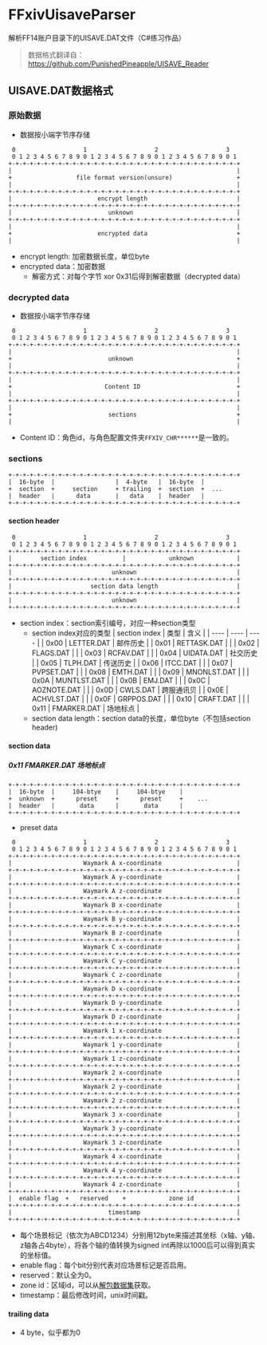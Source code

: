 # FFxivUisaveParser

解析FF14账户目录下的UISAVE.DAT文件（C#练习作品）

> 数据格式翻译自：<https://github.com/PunishedPineapple/UISAVE_Reader>

## UISAVE.DAT数据格式

### 原始数据

+ 数据按小端字节序存储

```rfc
 0                   1                   2                   3
 0 1 2 3 4 5 6 7 8 9 0 1 2 3 4 5 6 7 8 9 0 1 2 3 4 5 6 7 8 9 0 1
+-+-+-+-+-+-+-+-+-+-+-+-+-+-+-+-+-+-+-+-+-+-+-+-+-+-+-+-+-+-+-+-+
|                                                               |
+                  file format version(unsure)                  +
|                                                               |
+-+-+-+-+-+-+-+-+-+-+-+-+-+-+-+-+-+-+-+-+-+-+-+-+-+-+-+-+-+-+-+-+
|                        encrypt length                         |
+-+-+-+-+-+-+-+-+-+-+-+-+-+-+-+-+-+-+-+-+-+-+-+-+-+-+-+-+-+-+-+-+
|                           unknown                             |
+-+-+-+-+-+-+-+-+-+-+-+-+-+-+-+-+-+-+-+-+-+-+-+-+-+-+-+-+-+-+-+-+
|                                                               |
+                        encrypted data                         +
|                                                               |
```

+ encrypt length: 加密数据长度，单位byte
+ encrypted data：加密数据
  + 解密方式：对每个字节 xor 0x31后得到解密数据（decrypted data）

### decrypted data

+ 数据按小端字节序存储

```rfc
 0                   1                   2                   3
 0 1 2 3 4 5 6 7 8 9 0 1 2 3 4 5 6 7 8 9 0 1 2 3 4 5 6 7 8 9 0 1
+-+-+-+-+-+-+-+-+-+-+-+-+-+-+-+-+-+-+-+-+-+-+-+-+-+-+-+-+-+-+-+-+
|                                                               |
+                           unknown                             +
|                                                               |
+-+-+-+-+-+-+-+-+-+-+-+-+-+-+-+-+-+-+-+-+-+-+-+-+-+-+-+-+-+-+-+-+
|                                                               |
+                          Content ID                           +
|                                                               |
+-+-+-+-+-+-+-+-+-+-+-+-+-+-+-+-+-+-+-+-+-+-+-+-+-+-+-+-+-+-+-+-+
|                                                               |
+                           sections                            +
|                                                               |
```

+ Content ID：角色id，与角色配置文件夹```FFXIV_CHR******```是一致的。

### sections

```rfc
+-+-+-+-+-+-+-+-+-+-+-+-+-+-+-+-+-+-+-+-+-+-+-+-+-+-+-+-+-+-+-+-+
|  16-byte  |                 |  4-byte   |  16-byte  |
+  section  +     section     + trailing  +  section  +  ...
|  header   |      data       |   data    |  header   |
+-+-+-+-+-+-+-+-+-+-+-+-+-+-+-+-+-+-+-+-+-+-+-+-+-+-+-+-+-+-+-+-+
```

#### section header

```rfc
 0                   1                   2                   3
 0 1 2 3 4 5 6 7 8 9 0 1 2 3 4 5 6 7 8 9 0 1 2 3 4 5 6 7 8 9 0 1
+-+-+-+-+-+-+-+-+-+-+-+-+-+-+-+-+-+-+-+-+-+-+-+-+-+-+-+-+-+-+-+-+
|        section index          |            unknown            |
+-+-+-+-+-+-+-+-+-+-+-+-+-+-+-+-+-+-+-+-+-+-+-+-+-+-+-+-+-+-+-+-+
|                            unknown                            |
+-+-+-+-+-+-+-+-+-+-+-+-+-+-+-+-+-+-+-+-+-+-+-+-+-+-+-+-+-+-+-+-+
|                      section data length                      |
+-+-+-+-+-+-+-+-+-+-+-+-+-+-+-+-+-+-+-+-+-+-+-+-+-+-+-+-+-+-+-+-+
|                            unknown                            |
+-+-+-+-+-+-+-+-+-+-+-+-+-+-+-+-+-+-+-+-+-+-+-+-+-+-+-+-+-+-+-+-+
```

+ section index：section索引编号，对应一种section类型
  + section index对应的类型
    | section index | 类型 | 含义 |
    | ---- | ---- | ---- |
    | 0x00 | LETTER.DAT | 邮件历史 |
    | 0x01 | RETTASK.DAT | |
    | 0x02 | FLAGS.DAT | |
    | 0x03 | RCFAV.DAT | |
    | 0x04 | UIDATA.DAT | 社交历史 |
    | 0x05 | TLPH.DAT | 传送历史 |
    | 0x06 | ITCC.DAT | |
    | 0x07 | PVPSET.DAT | |
    | 0x08 | EMTH.DAT | |
    | 0x09 | MNONLST.DAT | |
    | 0x0A | MUNTLST.DAT | |
    | 0x0B | EMJ.DAT | |
    | 0x0C | AOZNOTE.DAT | |
    | 0x0D | CWLS.DAT | 跨服通讯贝 |
    | 0x0E | ACHVLST.DAT | |
    | 0x0F | GRPPOS.DAT | |
    | 0x10 | CRAFT.DAT | |
    | 0x11 | FMARKER.DAT | 场地标点 |
  + section data length：section data的长度，单位byte（不包括section header)

#### section data

##### 0x11 FMARKER.DAT 场地标点

```rfc
+-+-+-+-+-+-+-+-+-+-+-+-+-+-+-+-+-+-+-+-+-+-+-+-+-+-+-+-+-+-+-+-+
|  16-byte  |     104-btye    |     104-btye    |
+  unknown  +      preset     +      preset     +    ...
|  header   |       data      |       data      |
+-+-+-+-+-+-+-+-+-+-+-+-+-+-+-+-+-+-+-+-+-+-+-+-+-+-+-+-+-+-+-+-+
```

+ preset data

```rfc
 0                   1                   2                   3
 0 1 2 3 4 5 6 7 8 9 0 1 2 3 4 5 6 7 8 9 0 1 2 3 4 5 6 7 8 9 0 1
+-+-+-+-+-+-+-+-+-+-+-+-+-+-+-+-+-+-+-+-+-+-+-+-+-+-+-+-+-+-+-+-+
|                    Waymark A x-coordinate                     |
+-+-+-+-+-+-+-+-+-+-+-+-+-+-+-+-+-+-+-+-+-+-+-+-+-+-+-+-+-+-+-+-+
|                    Waymark A y-coordinate                     |
+-+-+-+-+-+-+-+-+-+-+-+-+-+-+-+-+-+-+-+-+-+-+-+-+-+-+-+-+-+-+-+-+
|                    Waymark A z-coordinate                     |
+-+-+-+-+-+-+-+-+-+-+-+-+-+-+-+-+-+-+-+-+-+-+-+-+-+-+-+-+-+-+-+-+
|                    Waymark B x-coordinate                     |
+-+-+-+-+-+-+-+-+-+-+-+-+-+-+-+-+-+-+-+-+-+-+-+-+-+-+-+-+-+-+-+-+
|                    Waymark B y-coordinate                     |
+-+-+-+-+-+-+-+-+-+-+-+-+-+-+-+-+-+-+-+-+-+-+-+-+-+-+-+-+-+-+-+-+
|                    Waymark B z-coordinate                     |
+-+-+-+-+-+-+-+-+-+-+-+-+-+-+-+-+-+-+-+-+-+-+-+-+-+-+-+-+-+-+-+-+
|                    Waymark C x-coordinate                     |
+-+-+-+-+-+-+-+-+-+-+-+-+-+-+-+-+-+-+-+-+-+-+-+-+-+-+-+-+-+-+-+-+
|                    Waymark C y-coordinate                     |
+-+-+-+-+-+-+-+-+-+-+-+-+-+-+-+-+-+-+-+-+-+-+-+-+-+-+-+-+-+-+-+-+
|                    Waymark C z-coordinate                     |
+-+-+-+-+-+-+-+-+-+-+-+-+-+-+-+-+-+-+-+-+-+-+-+-+-+-+-+-+-+-+-+-+
|                    Waymark D x-coordinate                     |
+-+-+-+-+-+-+-+-+-+-+-+-+-+-+-+-+-+-+-+-+-+-+-+-+-+-+-+-+-+-+-+-+
|                    Waymark D y-coordinate                     |
+-+-+-+-+-+-+-+-+-+-+-+-+-+-+-+-+-+-+-+-+-+-+-+-+-+-+-+-+-+-+-+-+
|                    Waymark D z-coordinate                     |
+-+-+-+-+-+-+-+-+-+-+-+-+-+-+-+-+-+-+-+-+-+-+-+-+-+-+-+-+-+-+-+-+
|                    Waymark 1 x-coordinate                     |
+-+-+-+-+-+-+-+-+-+-+-+-+-+-+-+-+-+-+-+-+-+-+-+-+-+-+-+-+-+-+-+-+
|                    Waymark 1 y-coordinate                     |
+-+-+-+-+-+-+-+-+-+-+-+-+-+-+-+-+-+-+-+-+-+-+-+-+-+-+-+-+-+-+-+-+
|                    Waymark 1 z-coordinate                     |
+-+-+-+-+-+-+-+-+-+-+-+-+-+-+-+-+-+-+-+-+-+-+-+-+-+-+-+-+-+-+-+-+
|                    Waymark 2 x-coordinate                     |
+-+-+-+-+-+-+-+-+-+-+-+-+-+-+-+-+-+-+-+-+-+-+-+-+-+-+-+-+-+-+-+-+
|                    Waymark 2 y-coordinate                     |
+-+-+-+-+-+-+-+-+-+-+-+-+-+-+-+-+-+-+-+-+-+-+-+-+-+-+-+-+-+-+-+-+
|                    Waymark 2 z-coordinate                     |
+-+-+-+-+-+-+-+-+-+-+-+-+-+-+-+-+-+-+-+-+-+-+-+-+-+-+-+-+-+-+-+-+
|                    Waymark 3 x-coordinate                     |
+-+-+-+-+-+-+-+-+-+-+-+-+-+-+-+-+-+-+-+-+-+-+-+-+-+-+-+-+-+-+-+-+
|                    Waymark 3 y-coordinate                     |
+-+-+-+-+-+-+-+-+-+-+-+-+-+-+-+-+-+-+-+-+-+-+-+-+-+-+-+-+-+-+-+-+
|                    Waymark 3 z-coordinate                     |
+-+-+-+-+-+-+-+-+-+-+-+-+-+-+-+-+-+-+-+-+-+-+-+-+-+-+-+-+-+-+-+-+
|                    Waymark 4 x-coordinate                     |
+-+-+-+-+-+-+-+-+-+-+-+-+-+-+-+-+-+-+-+-+-+-+-+-+-+-+-+-+-+-+-+-+
|                    Waymark 4 y-coordinate                     |
+-+-+-+-+-+-+-+-+-+-+-+-+-+-+-+-+-+-+-+-+-+-+-+-+-+-+-+-+-+-+-+-+
|                    Waymark 4 z-coordinate                     |
+-+-+-+-+-+-+-+-+-+-+-+-+-+-+-+-+-+-+-+-+-+-+-+-+-+-+-+-+-+-+-+-+
|  enable flag  +   reserved    +            zone id            |
+-+-+-+-+-+-+-+-+-+-+-+-+-+-+-+-+-+-+-+-+-+-+-+-+-+-+-+-+-+-+-+-+
|                           timestamp                           |
+-+-+-+-+-+-+-+-+-+-+-+-+-+-+-+-+-+-+-+-+-+-+-+-+-+-+-+-+-+-+-+-+
```

+ 每个场景标记（依次为ABCD1234）分别用12byte来描述其坐标（x轴、y轴、z轴各占4byte），将各个轴的值转换为signed int再除以1000后可以得到真实的坐标值。
+ enable flag：每个bit分别代表对应场景标记是否启用。
+ reserved：默认全为0。
+ zone id：区域id，可以从[解包数据集](https://raw.githubusercontent.com/thewakingsands/ffxiv-datamining-cn/master/ContentFinderCondition.csv)获取。
+ timestamp：最后修改时间，unix时间戳。

#### trailing data

+ 4 byte，似乎都为0
